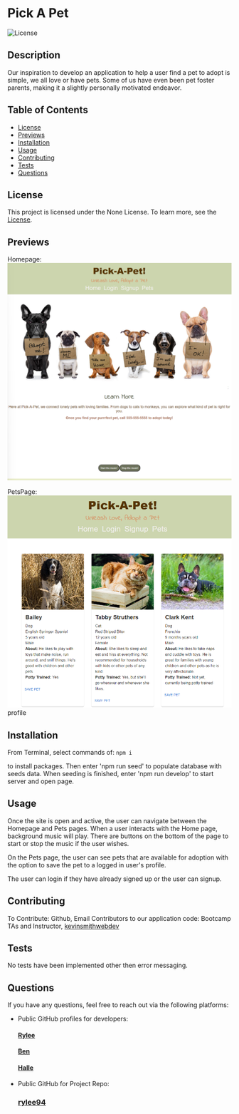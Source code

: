 # Pick A Pet

![License](https://img.shields.io/badge/license-None-green.svg)

## Description

Our inspiration to develop an application to help a user find a pet to adopt is simple, we all love or have pets. Some of us have even been pet foster parents, making it a slightly personally motivated endeavor.

## Table of Contents

- [License](#license)
- [Previews](#previews)
- [Installation](#installation)
- [Usage](#usage)
- [Contributing](#contributing)
- [Tests](#tests)
- [Questions](#questions)

## License

This project is licensed under the None License. To learn more, see the [License](https://opensource.org/licenses/None).

## Previews

Homepage: ![Homepage](./assets/images/Homepage.png)

PetsPage: ![PetsPage](./assets/images/PetsPage.png)
profile

## Installation

From Terminal, select commands of:
```npm i```

to install packages. Then enter 'npm run seed' to populate database with seeds data. When seeding is finished, enter 'npm run develop' to start server and open page.

## Usage

Once the site is open and active, the user can navigate between the Homepage and Pets pages. When a user interacts with the Home page, background music will play. There are buttons on the bottom of the page to start or stop the music if the user wishes.

On the Pets page, the user can see pets that are available for adoption with the option to save the pet to a logged in user's profile.

The user can login if they have already signed up or the user can signup.

## Contributing

To Contribute: Github, Email
Contributors to our application code: Bootcamp TAs and Instructor, [kevinsmithwebdev](https://github.com/kevinsmithwebdev)

## Tests

No tests have been implemented other then error messaging.

## Questions

If you have any questions, feel free to reach out via the following platforms:

- Public GitHub profiles for developers:
  #### [Rylee](github.com/Rylee94)
  #### [Ben](github.com/bennyleemn)
  #### [Halle](github.com/halleklum)
- Public GitHub for Project Repo:
  ### [rylee94](https://github.com/Rylee94/pet-adoption)
